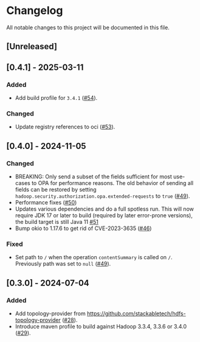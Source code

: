 # Changelog

All notable changes to this project will be documented in this file.

## [Unreleased]

## [0.4.1] - 2025-03-11

### Added

- Add build profile for `3.4.1` ([#54]).

### Changed

- Update registry references to oci ([#53]).

[#53]: https://github.com/stackabletech/hdfs-utils/pull/53
[#54]: https://github.com/stackabletech/hdfs-utils/pull/54

## [0.4.0] - 2024-11-05

### Changed

- BREAKING: Only send a subset of the fields sufficient for most use-cases to OPA for performance reasons.
  The old behavior of sending all fields can be restored by setting `hadoop.security.authorization.opa.extended-requests`
  to `true` ([#49]).
- Performance fixes ([#50])
- Updates various dependencies and do a full spotless run. This will now require JDK 17 or later to build
  (required by later error-prone versions), the build target is still Java 11 [#51]
- Bump okio to 1.17.6 to get rid of CVE-2023-3635 ([#46])

### Fixed

- Set path to `/` when the operation `contentSummary` is called on `/`. Previously path was set to `null` ([#49]).

[#46]: https://github.com/stackabletech/hdfs-utils/pull/46
[#49]: https://github.com/stackabletech/hdfs-utils/pull/49
[#50]: https://github.com/stackabletech/hdfs-utils/pull/50
[#51]: https://github.com/stackabletech/hdfs-utils/pull/51

## [0.3.0] - 2024-07-04

### Added

- Add topology-provider from https://github.com/stackabletech/hdfs-topology-provider ([#28]).
- Introduce maven profile to build against Hadoop 3.3.4, 3.3.6 or 3.4.0 ([#29]).

[#28]: https://github.com/stackabletech/hdfs-utils/pull/28
[#29]: https://github.com/stackabletech/hdfs-utils/pull/29


